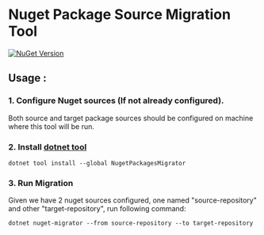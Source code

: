 ﻿# Nuget Package Source Migration Tool

[![NuGet Version](https://img.shields.io/nuget/v/NugetPackagesMigrator.svg?style=plastic)](https://www.nuget.org/packages/NugetPackagesMigrator)

## Usage :

### 1. Configure Nuget sources (If not already configured).

Both source and target package sources should be configured on machine
where this tool will be run.

### 2. Install [dotnet tool](https://www.nuget.org/packages/NugetPackagesMigrator/)

    dotnet tool install --global NugetPackagesMigrator

### 3. Run Migration

Given we have 2 nuget sources configured,
one named "source-repository" and other "target-repository", run following command:

    dotnet nuget-migrator --from source-repository --to target-repository
